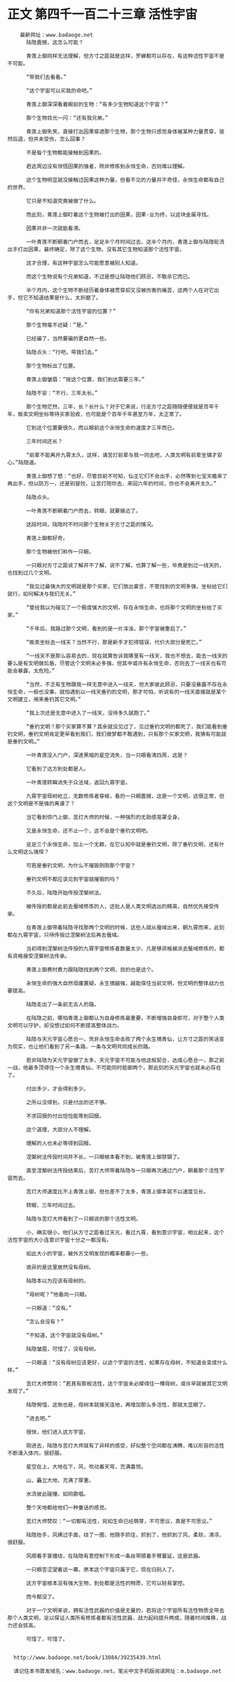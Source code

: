 # 正文 第四千一百二十三章 活性宇宙
        最新网址：www.badaoge.net
          陆隐震撼，这怎么可能？
      
          青莲上御同样无法理解，但方寸之距就是这样，罗蝉都可以存在，有这种活性宇宙不是不可能。
      
          “带我们去看看。”
      
          “这个宇宙可以买我的命吧。”
      
          青莲上御深深看着眼前的生物：“有多少生物知道这个宇宙？”
      
          那个生物目光一闪：“还有我兄弟。”
      
          青莲上御失笑，直接打出因果穿透那个生物，那个生物只感觉身体被某种力量贯穿，骇然后退，但并未受伤，怎么回事？
      
          不是每个生物都能接触到因果的。
      
          若这周边没有领悟因果的强者，除非修炼到永恒生命，否则难以理解。
      
          这个生物明显就没接触过因果这种力量，但看不见的力量并不奇怪，永恒生命都有自己的世界。
      
          它只是不知道究竟被做了什么。
      
          而此刻，青莲上御盯着这个生物被打出的因果，因果-业为终，以这块金属寻找。
      
          因果并非一次就能看清。
      
          一叶青莲不断朝着门户而去，足足半个月时间过去，这半个月内，青莲上御与陆隐轮流出手打出因果，最终确定，除了这个生物，没有其它生物知道那个活性宇宙。
      
          这才合理，有这种宇宙怎么可能愿意被别人知道。
      
          而这个生物说有个兄弟知道，不过是想让陆隐他们顾忌，不敢杀它而已。
      
          半个月内，这个生物不断经历着身体被贯穿却又没被伤害的痛苦，这两个人在对它出手，但它不知道结果是什么，太折磨了。
      
          “你有兄弟知道那个活性宇宙的位置？”
      
          那个生物毫不迟疑：“是。”
      
          已经骗了，当然要骗的更自然一些。
      
          陆隐点头：“行吧，带我们去。”
      
          那个生物标出了位置。
      
          青莲上御皱眉：“按这个位置，我们到达需要三年。”
      
          陆隐不安：“不行，三年太长。”
      
          那个生物茫然，三年，长？长什么？对于它来说，行走方寸之距随随便便就是百年千年，贩卖文明坐标等待买家验收，也可能是个百年千年甚至万年，太正常了。
      
          它到这个位置要很久，而以眼前这个永恒生命的速度才三年而已。
      
          三年时间还长？
      
          “前辈不能离开九霄太久，这样，请苦灯前辈与我一同去吧，人类文明有前辈坐镇才安心。”陆隐道。
      
          青莲上御想了想：“也好，尽管目前不可知，仙主它们不会出手，必然等到七宝天蟾来了再出手，但以防万一，还是别冒险，让苦灯陪你去，来回六年的时间，你也不会离开太久。”
      
          陆隐点头。
      
          一叶青莲不断朝着门户而去，转眼，就要接近了。
      
          这段时间，陆隐时不时问那个生物关于方寸之距的情况。
      
          青莲上御都好奇。
      
          那个生物被他们称作一只眼。
      
          一只眼对方寸之距说了解并不了解，说不了解，也算了解一些，毕竟是到过一线天的，也找到过几个文明。
      
          “我见过最强大的文明就是那个买家，它们放出豪言，不管找到的文明多强，坐标给它们就行，如何解决与我们无关。”
      
          “曾经我以为碰见了一个极度强大的文明，存在永恒生命，也将那个文明的坐标给了买家。”
      
          “千年后，我路过那个文明，看到的是一片浑浊，那个宇宙被重启了。”
      
          “贩卖坐标去一线天？当然不行，那是新手才犯得错误，代价大部分是死亡。”
      
          “一线天不是那么容易去的，现在就算告诉我哪里有一线天，我也不想去，能去一线天的要么是有文明做后盾，尽管这个文明未必多强，但其中或许有永恒生命，否则去了一线天也有可能会暴露，太危险。”
      
          “当然，不乏有生物跟我一样无意中进入一线天，但大家彼此顾忌，只要没暴露不存在永恒生命，一般也没事，就怕遇到以一线天垂钓的文明，那才可怕，听说有的一线天直接就是某个文明建立，用来垂钓其它文明。”
      
          “我上次还是无意中进入了一线天，没待多久就跑了。”
      
          “垂钓文明？那个买家算不算？其余就没见过了，见过垂钓文明的都死了，我们能看到垂钓文明，垂钓文明肯定更早看到我们，我们做梦都不敢遇到，只有那个买家文明，我猜有可能就是垂钓文明…”
      
          一叶青莲没入门户，深邃黑暗的星空消失，当一只眼看清四周，这是？
      
          它看到了远方到处都是人。
      
          一叶青莲转瞬消失于众法域，返回九霄宇宙。
      
          九霄宇宙母树屹立，无数修炼者穿梭，看的一只眼震撼，这是一个文明，这很正常，但这个文明是不是强的离谱了？
      
          当它看到惊门上御，苦灯大师的时候，一种强烈的无助感笼罩全身。
      
          又是永恒生命，还不止一个，这不会是个垂钓文明吧。
      
          足足三个永恒生命，加上一个无赖，在它认知中就是垂钓文明，除了垂钓文明，还有什么文明这么强悍？
      
          可若是垂钓文明，为什么不摧毁刚刚那个宇宙？
      
          垂钓文明不都应该见到宇宙就摧毁的吗？
      
          不久后，陆隐开始传授涅槃树法。
      
          被传授的都是此前去蜃域修炼的人，这批人是人类文明选出的精英，自然优先接受传承。
      
          在青莲上御带着陆隐寻找那两个文明的时候，这些人就从蜃域出来，朝九霄而来，此刻都在九霄宇宙，只待传授过涅槃树法后再去蜃域。
      
          当初得到涅槃树法传授的九霄宇宙修炼者数量太少，凡是够资格被派去蜃域修炼的，都有资格接受涅槃树法传承。
      
          青莲上御费时费力跟陆隐找到两个文明，目的也是这个。
      
          永恒生命的强大自然毋庸置疑，永生境越强，越能保住当前文明，但文明的整体战力也要提高。
      
          陆隐走出了一条前无古人的路。
      
          在陆隐之前，哪怕青莲上御都认为自身修炼最重要，不断增强自身即可，对于整个人类文明可以守护，却没想过如何不断提高整体战力。
      
          陆隐与天元宇宙心愿合一，凭非永恒生命击败了两个永生境青仙，让方寸之距的笑话变为现实，也让他们看到了另一条路，一条与文明共同成长的路。
      
          若非陆隐为天元宇宙做了太多，天元宇宙不可能与他这般契合，达成心愿合一，那之前一战，他最多顶得住一个永生境青仙，不可能同时抵御两个，那此刻的天元宇宙也就未必存在了。
      
          付出多少，才会得到多少。
      
          之所以没得到，只是付出的还不够。
      
          不求回报的付出恰恰能等到回报。
      
          这个道理，大部分人不理解。
      
          理解的人也未必等得到回报。
      
          涅槃树法传授时间并不长，一只眼根本看不到，被青莲上御禁锢了。
      
          直至涅槃树法传授结束后，苦灯大师带着陆隐与一只眼再次通过门户，朝着那个活性宇宙而去。
      
          苦灯大师速度比不上青莲上御，但也差不了太多，青莲上御本就不以速度见长。
      
          转眼，三年时间过去。
      
          陆隐与苦灯大师看到了一只眼说的那个活性文明。
      
          小，确实很小，他们从方寸之距看过天元，看过九霄，看到意识宇宙，相比起来，这个活性宇宙的大小连意识宇宙十分之一都没有。
      
          如此大小的宇宙，被外方文明发现的概率都要小一些。
      
          诡异的是这里居然没有母树。
      
          陆隐本以为应该有母树的。
      
          “母树呢？”他看向一只眼。
      
          一只眼道：“没有。”
      
          “怎么会没有？”
      
          “不知道，这个宇宙就没有母树。”
      
          陆隐皱眉，可惜了，没有母树。
      
          一只眼道：“没有母树应该更好，以这个宇宙的活性，如果存在母树，不知道会变成什么样。”
      
          苦灯大师赞同：“若真有那般活性，这个宇宙未必撑得住一棵母树，或许早就被其它文明发现了。”
      
          陆隐惋惜，这倒也是，母树本就接天连地，再增加那么多活性，那就太显眼了。
      
          “进去吧。”
      
          很快，他们进入这方宇宙。
      
          刚进去，陆隐与苦灯大师就有了异样的感受，好似整个空间都在沸腾，难以形容的活性不断涌入体内，很舒服。
      
          星空在上，大地在下，风，吹动着天穹，充满喜悦。
      
          山，矗立大地，充满了厚重。
      
          水流彼此碰撞，如同歌唱。
      
          整个天地都给他们一种童话的感觉。
      
          苦灯大师赞叹：“一切都有活性，宛如生命已经萌芽，不可思议，真是不可思议。”
      
          陆隐抬手，风拂过手面，绕了一圈，他随手抓住，抓到了，他抓到了风，柔软，清凉，很舒服。
      
          风顺着手掌缠绕，在陆隐有意控制下形成一条丝带顺着手臂蔓延，这是武器。
      
          一只眼苦涩望着这一幕，原本这个宇宙只属于它，现在归别人了。
      
          这方宇宙根本没有强大生物，到处都是活性的物质，它可以轻易掌控。
      
          而今都没了。
      
          对于一个文明来说，拥有活性武器的价值是无量的，若将这个宇宙所有活性物质全带去那个人类文明，足以保证人类所有修炼者都有活性武器，战力起码提升两成，随着时间推移，战力还会拔高。
      
          可惜了，可惜了。
      
      
      http://www.badaoge.net/book/13084/39235439.html
      
      请记住本书首发域名：www.badaoge.net。笔尖中文手机版阅读网址：m.badaoge.net